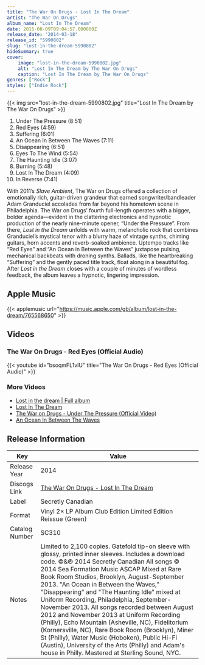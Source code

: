 ```yaml
---
title: "The War On Drugs - Lost In The Dream"
artist: "The War On Drugs"
album_name: "Lost In The Dream"
date: 2015-08-09T09:04:57.000000Z
release_date: "2014-03-18"
release_id: "5990802"
slug: "lost-in-the-dream-5990802"
hideSummary: true
cover:
    image: "lost-in-the-dream-5990802.jpg"
    alt: "Lost In The Dream by The War On Drugs"
    caption: "Lost In The Dream by The War On Drugs"
genres: ["Rock"]
styles: ["Indie Rock"]
---
```


{{< img src="lost-in-the-dream-5990802.jpg" title="Lost In The Dream by The War On Drugs" >}}

<!-- section break -->

1. Under The Pressure (8:51)
2. Red Eyes (4:59)
3. Suffering (6:01)
4. An Ocean In Between The Waves (7:11)
5. Disappearing (6:51)
6. Eyes To The Wind (5:54)
7. The Haunting Idle (3:07)
8. Burning (5:48)
9. Lost In The Dream (4:09)
10. In Reverse (7:41)

<!-- section break -->


With 2011’s <i>Slave Ambient</i>, The War on Drugs offered a collection of emotionally rich, guitar-driven grandeur that earned songwriter/bandleader Adam Granduciel accolades from far beyond his hometown scene in Philadelphia. The War on Drugs’ fourth full-length operates with a bigger, bolder agenda—evident in the clattering electronics and hypnotic production of the nearly nine-minute opener, “Under the Pressure”. From there, <i>Lost in the Dream</i> unfolds with warm, melancholic rock that combines Granduciel’s mystical tenor with a blurry haze of vintage synths, chiming guitars, horn accents and reverb-soaked ambience. Uptempo tracks like “Red Eyes” and “An Ocean in Between the Waves” juxtapose pulsing, mechanical backbeats with droning synths. Ballads, like the heartbreaking “Suffering” and the gently paced title track, float along in a beautiful fog. After <i>Lost in the Dream</i> closes with a couple of minutes of wordless feedback, the album leaves a hypnotic, lingering impression.



## Apple Music
{{< applemusic url="https://music.apple.com/gb/album/lost-in-the-dream/765568650" >}}





## Videos
### The War On Drugs - Red Eyes (Official Audio)
{{< youtube id="bsoqmFL1vlU" title="The War On Drugs - Red Eyes (Official Audio)" >}}<br>

### More Videos

- [Lost in the dream | Full album](https://www.youtube.com/watch?v=Lq_vlKanDKY)
- [Lost In The Dream](https://www.youtube.com/watch?v=K3HqnHUohOo)
- [The War on Drugs - Under The Pressure (Official Video)](https://www.youtube.com/watch?v=vkLOg252KRE)
- [An Ocean In Between The Waves](https://www.youtube.com/watch?v=BijxWQluXE0)


## Release Information
|  Key           | Value                                                |
| ---------------| ---------------------------------------------------- |
| Release Year   | 2014                                   |
| Discogs Link   | [The War On Drugs - Lost In The Dream](https://www.discogs.com/release/5990802-The-War-On-Drugs-Lost-In-The-Dream) |
| Label          | Secretly Canadian |
| Format         | Vinyl 2× LP Album Club Edition Limited Edition Reissue (Green) |
| Catalog Number | SC310 |
| Notes | Limited to 2,100 copies. Gatefold tip-on sleeve with glossy, printed inner sleeves. Includes a download code.  ©&℗ 2014 Secretly Canadian  All songs © 2014 Sea Formation Music ASCAP  Mixed at Rare Book Room Studios, Brooklyn, August-September 2013. "An Ocean in Between the Waves," "Disappearing" and "The Haunting Idle" mixed at Uniform Recording, Philadelphia, September-November 2013.  All songs recorded between August 2012 and November 2013 at Uniform Recording (Philly), Echo Mountain (Asheville, NC), Fidelitorium (Kornersville, NC), Rare Book Room (Brooklyn), Miner St (Philly), Water Music (Hoboken), Public Hi-Fi (Austin), University of the Arts (Philly) and Adam's house in Philly.  Mastered at Sterling Sound, NYC. |